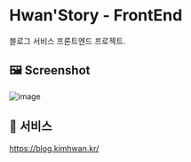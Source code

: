 # Hwan'Story - FrontEnd
블로그 서비스 프론트엔드 프로젝트.

## 🖼️ Screenshot
![image](https://user-images.githubusercontent.com/49547202/188465375-1ffce2fb-7b8d-4ba0-bd07-26243eb35f55.png)


## 🚀 서비스
https://blog.kimhwan.kr/
